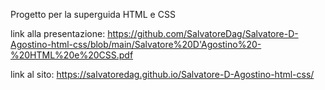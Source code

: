 Progetto per la superguida HTML e CSS

link alla presentazione: https://github.com/SalvatoreDag/Salvatore-D-Agostino-html-css/blob/main/Salvatore%20D'Agostino%20-%20HTML%20e%20CSS.pdf

link al sito: https://salvatoredag.github.io/Salvatore-D-Agostino-html-css/
